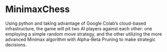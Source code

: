# MinimaxChess
Using python and taking advantage of Google Colab’s cloud-based infrastructure, the game will pit two AI players against each other: one employing a simple random move strategy, and the other utilizing the more advanced Minimax algorithm with Alpha-Beta Pruning to make strategic decisions.
